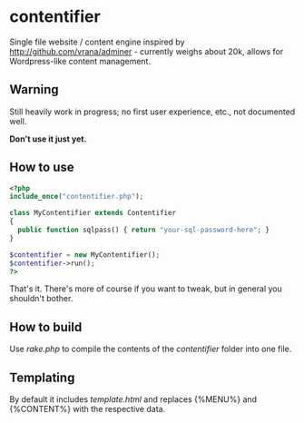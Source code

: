 # contentifier
Single file website / content engine inspired by http://github.com/vrana/adminer - currently
weighs about 20k, allows for Wordpress-like content management.

## Warning
Still heavily work in progress; no first user experience, etc., not documented well.

**Don't use it just yet.**

## How to use
``` php
<?php
include_once("contentifier.php");

class MyContentifier extends Contentifier
{
  public function sqlpass() { return "your-sql-password-here"; }
}

$contentifier = new MyContentifier();
$contentifier->run();
?>
```
That's it. There's more of course if you want to tweak, but in general you shouldn't bother.

## How to build
Use *rake.php* to compile the contents of the *contentifier* folder into one file.

## Templating
By default it includes *template.html* and replaces {%MENU%} and {%CONTENT%} with the respective data.
